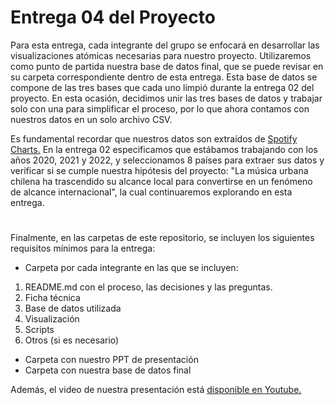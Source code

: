 # Entrega 04 del Proyecto

Para esta entrega, cada integrante del grupo se enfocará en desarrollar las visualizaciones atómicas necesarias para nuestro proyecto. Utilizaremos como punto de partida nuestra base de datos final, que se puede revisar en su carpeta correspondiente dentro de esta entrega. Esta base de datos se compone de las tres bases que cada uno limpió durante la entrega 02 del proyecto. En esta ocasión, decidimos unir las tres bases de datos y trabajar solo con una para simplificar el proceso, por lo que ahora contamos con nuestros datos en un solo archivo CSV.

Es fundamental recordar que nuestros datos son extraídos de [Spotify Charts.](https://charts.spotify.com/charts/view/regional-global-weekly/2020-02-06) En la entrega 02 especificamos que estábamos trabajando con los años 2020, 2021 y 2022, y seleccionamos 8 países para extraer sus datos y verificar si se cumple nuestra hipótesis del proyecto: "La música urbana chilena ha trascendido su alcance local para convertirse en un fenómeno de alcance internacional", la cual continuaremos explorando en esta entrega.

#

Finalmente, en las carpetas de este repositorio, se incluyen los siguientes requisitos mínimos para la entrega:

* Carpeta por cada integrante en las que se incluyen:
1. README.md con el proceso, las decisiones y las preguntas.
1. Ficha técnica
1. Base de datos utilizada
1. Visualización
1. Scripts
1. Otros (si es necesario)
* Carpeta con nuestro PPT de presentación
* Carpeta con nuestra base de datos final

Además, el video de nuestra presentación está [disponible en Youtube.](https://www.youtube.com/watch?v=vD7J3bNOHgc)